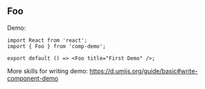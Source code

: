 
## Foo

Demo:

```tsx
import React from 'react';
import { Foo } from 'comp-demo';

export default () => <Foo title="First Demo" />;
```

More skills for writing demo: https://d.umijs.org/guide/basic#write-component-demo
